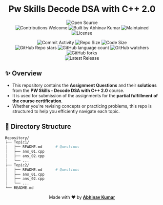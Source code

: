 <h1 align="center">Pw Skills Decode DSA with C++ 2.0</h2>

<p align="center">
     <img src="https://badges.frapsoft.com/os/v1/open-source.svg?v=103" alt="Open Source" />
     <br/>
     <img src="https://img.shields.io/static/v1.svg?label=Contributions&message=Welcome&color=darkgreen" alt="Contributions Welcome" />
     <img src="https://img.shields.io/badge/Built%20by-Abhinav%20Kumar-0059b3" alt="Built by Abhinav Kumar" />
     <img src="https://img.shields.io/static/v1.svg?label=Maintained&message=Yes&color=red" alt="Maintained" />
     <br/>
     <img src="https://img.shields.io/github/license/abhinavkumar2369/Pw-Skills-Decode-DSA-with-cpp-2.0" alt="License" />
</p>

<p align="center">
     <img src="https://img.shields.io/github/commit-activity/t/abhinavkumar2369/Pw-Skills-Decode-DSA-with-cpp-2.0/main" alt="Commit Activity" />
     <img src="https://img.shields.io/github/repo-size/abhinavkumar2369/Pw-Skills-Decode-DSA-with-cpp-2.0?color=orange" alt="Repo Size" />
     <img src="https://img.shields.io/github/languages/code-size/abhinavkumar2369/Pw-Skills-Decode-DSA-with-cpp-2.0" alt="Code Size" />
     <br/>
     <img alt="GitHub Repo stars" src="https://img.shields.io/github/stars/abhinavkumar2369/Pw-Skills-Decode-DSA-with-cpp-2.0?style=flat&color=orange">
     <img alt="GitHub language count" src="https://img.shields.io/github/languages/count/abhinavkumar2369/Pw-Skills-Decode-DSA-with-cpp-2.0">
     <img alt="GitHub watchers" src="https://img.shields.io/github/watchers/abhinavkumar2369/Pw-Skills-Decode-DSA-with-cpp-2.0?style=flat">
     <img alt="GitHub forks" src="https://img.shields.io/github/forks/abhinavkumar2369/Pw-Skills-Decode-DSA-with-cpp-2.0?style=flat&color=orange">
     <br/>
     <img src="https://img.shields.io/github/v/release/abhinavkumar2369/Pw-Skills-Decode-DSA-with-cpp-2.0" alt="Latest Release" />
</p>


## ✨ Overview

- This repository contains the **Assignment Questions** and their **solutions** from the **PW Skills - Decode DSA with C++ 2.0** course.
- It is used for submission of the assignments for the **partial fulfillment of the course certification**.
- Whether you're revising concepts or practicing problems, this repo is structured to help you efficiently navigate each topic.



## 📁 Directory Structure

```bash
Repository/
├── Topic1/
│   ├── README.md      # Questions
│   ├── ans_01.cpp
│   ├── ans_02.cpp
│   └── ...
├── Topic2/
│   ├── README.md      # Questions
│   ├── ans_01.cpp
│   ├── ans_02.cpp
│   └── ...
└── README.md
```

<p align="center">Made with ❤️ by <strong><a href="https://abhinavkumar.dev" target="_blank">Abhinav Kumar</a></strong></p>
